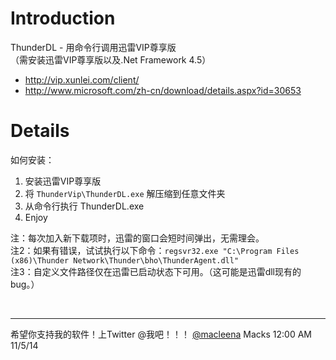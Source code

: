 # Introduction #

ThunderDL - 用命令行调用迅雷VIP尊享版<br>
（需安装迅雷VIP尊享版以及.Net Framework 4.5）<br>
- <a href='http://vip.xunlei.com/client/'>http://vip.xunlei.com/client/</a><br>
- <a href='http://www.microsoft.com/zh-cn/download/details.aspx?id=30653'>http://www.microsoft.com/zh-cn/download/details.aspx?id=30653</a><br>

<h1>Details</h1>

如何安装：<br>
<ol><li>安装迅雷VIP尊享版<br>
</li><li>将 <code>ThunderVip\ThunderDL.exe</code> 解压缩到任意文件夹<br>
</li><li>从命令行执行 ThunderDL.exe<br>
</li><li>Enjoy</li></ol>

注：每次加入新下载项时，迅雷的窗口会短时间弹出，无需理会。<br>
注2：如果有错误，试试执行以下命令：<code>regsvr32.exe "C:\Program Files (x86)\Thunder Network\Thunder\bho\ThunderAgent.dll"</code><br>
注3：自定义文件路径仅在迅雷已启动状态下可用。（这可能是迅雷dll现有的bug。）<br>

<br>
<hr />
希望你支持我的软件！上Twitter @我吧！！！ <a href='http://www.twitter.com/macsleena'>@macleena</a>
Macks 12:00 AM 11/5/14